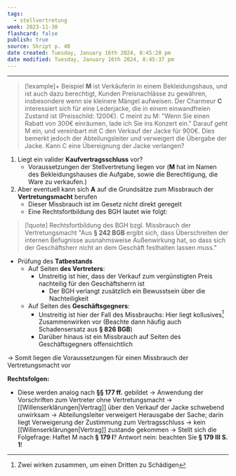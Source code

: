 ```yaml
---
tags:
  - stellvertretung
week: 2023-11-30
flashcard: false
publish: true
source: Skript p. 48
date created: Tuesday, January 16th 2024, 8:45:28 pm
date modified: Tuesday, January 16th 2024, 8:45:37 pm
---
```

***

> [!example]+ Beispiel 
> **M** ist Verkäuferin in einem Bekleidungshaus, und ist auch dazu berechtigt, Kunden Preisnachlässe zu gewähren, insbesondere wenn sie kleinere Mängel aufweisen. Der Charmeur **C** interessiert sich für eine Lederjacke, die in einem einwandfreien Zustand ist (Preisschild: 1200€). C meint zu M: "Wenn Sie einen Rabatt von 300€ einräumen, lade ich Sie ins Konzert ein." Darauf geht M ein, und vereinbart mit C den Verkauf der Jacke für 900€. Dies bemerkt jedoch der Abteilungsleiter und verweigert die Übergabe der Jacke. Kann C eine Übereignung der Jacke verlangen?

1. Liegt ein valider **Kaufvertragsschluss** vor?
	- Voraussetzungen der Stellvertretung liegen vor (**M** hat im Namen des Bekleidungshauses die Aufgabe, sowie die Berechtigung, die Ware zu verkaufen.)
2. Aber eventuell kann sich **A** auf die Grundsätze zum Missbrauch der **Vertretungsmacht** berufen
	- Dieser Missbrauch ist im Gesetz nicht direkt geregelt
	- Eine Rechtsfortbildung des BGH lautet wie folgt:

> [!quote] Rechtsfortbildung des BGH bzgl. Missbrauch der Vertretungsmacht 
> "Aus **§ 242 BGB** ergibt sich, dass Überschreiten der internen Befugnisse ausnahmsweise Außenwirkung hat, so dass sich der Geschäftsherr nicht an dem Geschäft festhalten lassen muss."

- Prüfung des **Tatbestands**
	- Auf Seiten **des Vertreters**:
		- Unstreitig ist hier, dass der Verkauf zum vergünstigten Preis nachteilig für den Geschäftsherrn ist
			- Der BGH verlangt zusätzlich ein Bewusstsein über die Nachteiligkeit
	- Auf Seiten des **Geschäftsgegners**:
		- Unstreitig ist hier der Fall des Missbrauchs: Hier liegt kollusives[^1] Zusammenwirken vor (Beachte dann häufig auch Schadensersatz aus **§ 826 BGB**)
		- Darüber hinaus ist ein Missbrauch auf Seiten des Geschäftsgegners offensichtlich

$\longrightarrow$ Somit liegen die Voraussetzungen für einen Missbrauch der Vertretungsmacht vor

**Rechtsfolgen:**

- Diese werden analog nach **§§ 177 ff.** gebildet
	→ Anwendung der Vorschriften zum Vertreter ohne Vertretungsmacht
	→ [[Willenserklärungen|Vertrag]] über den Verkauf der Jacke schwebend unwirksam
	→ Abteilungsleiter verweigert Herausgabe der Sache; darin liegt Verweigerung der Zustimmung zum Vertragsschluss
	→ kein [[Willenserklärungen|Vertrag]] zustande gekommen
	→ Stellt sich die Folgefrage: Haftet M nach **§ 179 I**? Antwort nein: beachten Sie **§ 179 III S. 1**!


[^1]: Zwei wirken zusammen, um einen Dritten zu Schädigen

